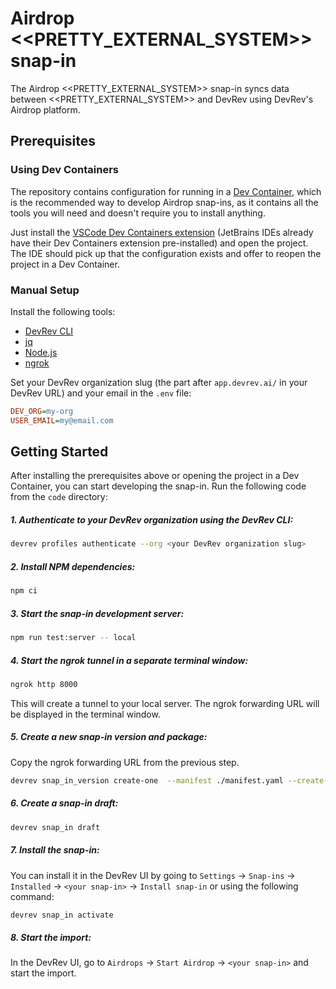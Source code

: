 # Airdrop <<PRETTY_EXTERNAL_SYSTEM>> snap-in

The Airdrop <<PRETTY_EXTERNAL_SYSTEM>> snap-in syncs data between <<PRETTY_EXTERNAL_SYSTEM>>
and DevRev using DevRev's Airdrop platform.

## Prerequisites

### Using Dev Containers

The repository contains configuration for running in a [Dev Container](https://containers.dev/),
which is the recommended way to develop Airdrop snap-ins, as it contains all the tools you will
need and doesn't require you to install anything.

Just install the
[VSCode Dev Containers extension](https://marketplace.visualstudio.com/items?itemName=ms-vscode-remote.remote-containers)
(JetBrains IDEs already have their Dev Containers extension pre-installed) and open the project.
The IDE should pick up that the configuration exists and offer to reopen the project in a Dev Container.

### Manual Setup

Install the following tools:

- [DevRev CLI](https://developer.devrev.ai/snapin-development/references/cli-install)
- [jq](https://jqlang.github.io/jq/download/)
- [Node.js](https://nodejs.org/en/download/)
- [ngrok](https://ngrok.com/download)

Set your DevRev organization slug (the part after `app.devrev.ai/` in your DevRev URL)
and your email in the `.env` file:

```ini
DEV_ORG=my-org
USER_EMAIL=my@email.com
```

## Getting Started

After installing the prerequisites above or opening the project in a Dev Container,
you can start developing the snap-in.
Run the following code from the `code` directory:

##### 1. Authenticate to your DevRev organization using the DevRev CLI:

```sh
devrev profiles authenticate --org <your DevRev organization slug>
```

##### 2. Install NPM dependencies:

```sh
npm ci
```

##### 3. Start the snap-in development server:

```sh
npm run test:server -- local
```

##### 4. Start the ngrok tunnel in a separate terminal window:

```sh
ngrok http 8000
```

This will create a tunnel to your local server.
The ngrok forwarding URL will be displayed in the terminal window.

##### 5. Create a new snap-in version and package:

Copy the ngrok forwarding URL from the previous step.

```sh
devrev snap_in_version create-one  --manifest ./manifest.yaml --create-package --testing-url <ngrok forwarding URL>
```

##### 6. Create a snap-in draft:

```sh
devrev snap_in draft
```

##### 7. Install the snap-in:

You can install it in the DevRev UI by going to `Settings` -> `Snap-ins` ->
`Installed` -> `<your snap-in>` -> `Install snap-in` or using the following command:

```sh
devrev snap_in activate
```

##### 8. Start the import:

In the DevRev UI, go to `Airdrops` -> `Start Airdrop` -> `<your snap-in>` and start the import.
